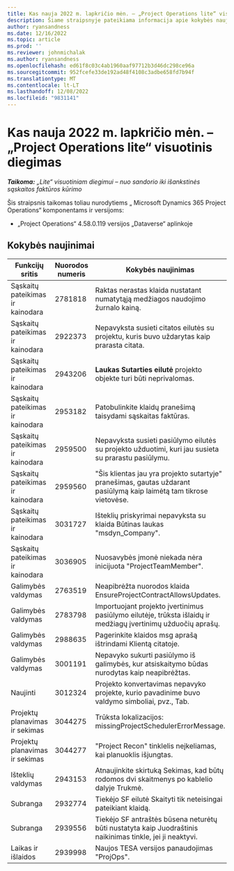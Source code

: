 ```yaml
---
title: Kas nauja 2022 m. lapkričio mėn. – „Project Operations lite“ visuotinis diegimas
description: Šiame straipsnyje pateikiama informacija apie kokybės naujinimus, kuriuos galima rasti "Microsoft Lite" Dynamics 365 Project Operations diegimo 2022 m. lapkričio mėn.
author: ryansandness
ms.date: 12/16/2022
ms.topic: article
ms.prod: ''
ms.reviewer: johnmichalak
ms.author: ryansandness
ms.openlocfilehash: ed61f8c03c4ab1960aaf97712b3d46dc298ce96a
ms.sourcegitcommit: 952fcefe33de192ad48f4108c3adbe658fd7b94f
ms.translationtype: MT
ms.contentlocale: lt-LT
ms.lasthandoff: 12/08/2022
ms.locfileid: "9831141"
---
```

# <a name="whats-new-november-2022---project-operations-lite-deployment"></a>Kas nauja 2022 m. lapkričio mėn. – „Project Operations lite“ visuotinis diegimas

_**Taikoma:** „Lite“ visuotiniam diegimui – nuo sandorio iki išankstinės sąskaitos faktūros kūrimo_

Šis straipsnis taikomas toliau nurodytiems „ Microsoft Dynamics 365 Project Operations“ komponentams ir versijoms:

- „Project Operations“ 4.58.0.119 versijos „Dataverse“ aplinkoje


## <a name="quality-updates"></a>Kokybės naujinimai

| Funkcijų sritis | Nuorodos numeris | Kokybės naujinimas |
| --- | --- | --- |
| Sąskaitų pateikimas ir kainodara | 2781818 | Raktas nerastas klaida nustatant numatytąją medžiagos naudojimo žurnalo kainą. |
| Sąskaitų pateikimas ir kainodara | 2922373 | Nepavyksta susieti citatos eilutės su projektu, kuris buvo uždarytas kaip prarasta citata. |
| Sąskaitų pateikimas ir kainodara | 2943206 | **Laukas Sutarties eilutė** projekto objekte turi būti neprivalomas. |
| Sąskaitų pateikimas ir kainodara | 2953182 | Patobulinkite klaidų pranešimą taisydami sąskaitas faktūras.|
| Sąskaitų pateikimas ir kainodara | 2959500 | Nepavyksta susieti pasiūlymo eilutės su projekto užduotimi, kuri jau susieta su prarastu pasiūlymu.|
| Sąskaitų pateikimas ir kainodara | 2959560 | "Šis klientas jau yra projekto sutartyje" pranešimas, gautas uždarant pasiūlymą kaip laimėtą tam tikrose vietovėse. |
| Sąskaitų pateikimas ir kainodara | 3031727 | Išteklių priskyrimai nepavyksta su klaida Būtinas laukas "msdyn_Company". |
| Sąskaitų pateikimas ir kainodara | 3036905 | Nuosavybės įmonė niekada nėra inicijuota "ProjectTeamMember". |
| Galimybės valdymas | 2763519 | Neapibrėžta nuorodos klaida EnsureProjectContractAllowsUpdates. |
| Galimybės valdymas | 2783798 | Importuojant projekto įvertinimus pasiūlymo eilutėje, trūksta išlaidų ir medžiagų įvertinimų užduočių aprašų.|
| Galimybės valdymas | 2988635 | Pagerinkite klaidos msg aprašą ištrindami Klientą citatoje. |
| Galimybės valdymas | 3001191 | Nepavyko sukurti pasiūlymo iš galimybės, kur atsiskaitymo būdas nurodytas kaip neapibrėžtas. |
| Naujinti | 3012324 | Projekto konvertavimas nepavyko projekte, kurio pavadinime buvo valdymo simboliai, pvz., Tab. || Projektų planavimas ir sekimas | 2790384 | "Pending OperationSet" skirtasis laikas yra per trumpas. |
| Projektų planavimas ir sekimas | 3044275 | Trūksta lokalizacijos: missingProjectSchedulerErrorMessage. |
| Projektų planavimas ir sekimas | 3044277 | "Project Recon" tinklelis neįkeliamas, kai planuoklis išjungtas.|
| Išteklių valdymas | 2943153 | Atnaujinkite skirtuką Sekimas, kad būtų rodomos dvi skaitmenys po kablelio dalyje Trukmė.|
| Subranga | 2932774 | Tiekėjo SF eilutė Skaityti tik neteisingai pateikiant klaidą. |
| Subranga | 2939556 | Tiekėjo SF antraštės būsena neturėtų būti nustatyta kaip Juodraštinis naikinimas tinkle, jei ji neaktyvi. |
| Laikas ir išlaidos | 2939998 | Naujos TESA versijos panaudojimas "ProjOps". |
